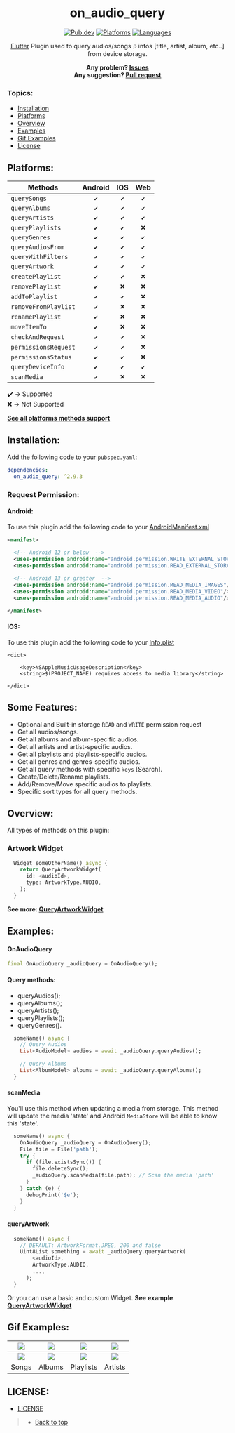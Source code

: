 <div align=center>

# on_audio_query
[![Pub.dev](https://img.shields.io/pub/v/on_audio_query?color=9cf&label=Pub.dev&style=flat-square)](https://pub.dev/packages/on_audio_query)
[![Platforms](https://img.shields.io/badge/Platforms-Android%20%7C%20IOS%20%7C%20Web-9cf?&style=flat-square)]()
[![Languages](https://img.shields.io/badge/Languages-Dart%20%7C%20Kotlin%20%7C%20Swift-9cf?&style=flat-square)]()

[Flutter](https://flutter.dev/) Plugin used to query audios/songs 🎶 infos [title, artist, album, etc..] from device storage. <br>

**Any problem? [Issues](https://github.com/TalebRafiepour/on_audio_query/issues)** <br>
**Any suggestion? [Pull request](https://github.com/TalebRafiepour/on_audio_query/pulls)**

</div>

### Topics:

* [Installation](#installation)
* [Platforms](#platforms)
* [Overview](#overview)
* [Examples](#examples)
* [Gif Examples](#gif-examples)
* [License](#license)

## Platforms:

<!-- ✔️ | ❌ -->
|  Methods  |   Android   |   IOS   |   Web   |
|-------|:----------:|:----------:|:----------:|
| `querySongs` | `✔️` | `✔️` | `✔️` | <br>
| `queryAlbums` | `✔️` | `✔️` | `✔️` | <br>
| `queryArtists` | `✔️` | `✔️` | `✔️` | <br>
| `queryPlaylists` | `✔️` | `✔️` | `❌` | <br>
| `queryGenres` | `✔️` | `✔️` | `✔️` | <br>
| `queryAudiosFrom` | `✔️` | `✔️` | `✔️` | <br>
| `queryWithFilters` | `✔️` | `✔️` | `✔️` | <br>
| `queryArtwork` | `✔️` | `✔️` | `✔️` | <br>
| `createPlaylist` | `✔️` | `✔️` | `❌` | <br>
| `removePlaylist` | `✔️` | `❌` | `❌` | <br>
| `addToPlaylist` | `✔️` | `✔️` | `❌` | <br>
| `removeFromPlaylist` | `✔️` | `❌` | `❌` | <br>
| `renamePlaylist` | `✔️` | `❌` | `❌` | <br>
| `moveItemTo` | `✔️` | `❌` | `❌` | <br>
| `checkAndRequest` | `✔️` | `✔️` | `❌` | <br>
| `permissionsRequest` | `✔️` | `✔️` | `❌` | <br>
| `permissionsStatus` | `✔️` | `✔️` | `❌` | <br>
| `queryDeviceInfo` | `✔️` | `✔️` | `✔️` | <br>
| `scanMedia` | `✔️` | `❌` | `❌` | <br>

✔️ -> Supported <br>
❌ -> Not Supported <br>

**[See all platforms methods support](https://github.com/LucJosin/on_audio_query/blob/main/on_audio_query/PLATFORMS.md)**

## Installation:

Add the following code to your `pubspec.yaml`:
```yaml
dependencies:
  on_audio_query: ^2.9.3
```

### Request Permission:

#### Android:
To use this plugin add the following code to your [AndroidManifest.xml](https://github.com/LucJosin/on_audio_query/blob/main/on_audio_query/example/android/app/src/main/AndroidManifest.xml)
```xml
<manifest>
  
  <!-- Android 12 or below  -->
  <uses-permission android:name="android.permission.WRITE_EXTERNAL_STORAGE"/>
  <uses-permission android:name="android.permission.READ_EXTERNAL_STORAGE"/>

  <!-- Android 13 or greater  -->
  <uses-permission android:name="android.permission.READ_MEDIA_IMAGES"/>
  <uses-permission android:name="android.permission.READ_MEDIA_VIDEO"/>
  <uses-permission android:name="android.permission.READ_MEDIA_AUDIO"/>

</manifest>
```

#### IOS:
To use this plugin add the following code to your [Info.plist](https://github.com/LucJosin/on_audio_query/blob/main/on_audio_query/example/ios/Runner/Info.plist)
```
<dict>

	<key>NSAppleMusicUsageDescription</key>
	<string>$(PROJECT_NAME) requires access to media library</string>

</dict>
```

## Some Features:

* Optional and Built-in storage `READ` and `WRITE` permission request
* Get all audios/songs.
* Get all albums and album-specific audios.
* Get all artists and artist-specific audios.
* Get all playlists and playlists-specific audios.
* Get all genres and genres-specific audios.
* Get all query methods with specific `keys` [Search].
* Create/Delete/Rename playlists.
* Add/Remove/Move specific audios to playlists.
* Specific sort types for all query methods.

## Overview:

All types of methods on this plugin:

### Artwork Widget

```dart
  Widget someOtherName() async {
    return QueryArtworkWidget(
      id: <audioId>,
      type: ArtworkType.AUDIO,
    );
  }
```

**See more: [QueryArtworkWidget](https://pub.dev/documentation/on_audio_query/latest/on_audio_query/QueryArtworkWidget-class.html)**

## Examples:

#### OnAudioQuery

```dart
final OnAudioQuery _audioQuery = OnAudioQuery();
```

#### Query methods:

- queryAudios();
- queryAlbums();
- queryArtists();
- queryPlaylists();
- queryGenres().

```dart
  someName() async {
    // Query Audios
    List<AudioModel> audios = await _audioQuery.queryAudios();

    // Query Albums
    List<AlbumModel> albums = await _audioQuery.queryAlbums();
  }
```

#### scanMedia

You'll use this method when updating a media from storage. This method will update the media 'state' and
Android `MediaStore` will be able to know this 'state'.

```dart
  someName() async {
    OnAudioQuery _audioQuery = OnAudioQuery();
    File file = File('path');
    try {
      if (file.existsSync()) {
        file.deleteSync();
        _audioQuery.scanMedia(file.path); // Scan the media 'path'
      }
    } catch (e) {
      debugPrint('$e');
    }
  }
```

#### queryArtwork

```dart
  someName() async {
    // DEFAULT: ArtworkFormat.JPEG, 200 and false
    Uint8List something = await _audioQuery.queryArtwork(
        <audioId>,
        ArtworkType.AUDIO,
        ...,
      );
  }
```

Or you can use a basic and custom Widget.
**See example [QueryArtworkWidget](#artwork-widget)**

## Gif Examples:
| <img src="https://user-images.githubusercontent.com/76869974/129740857-33f38b27-06a3-4959-bb31-2ae97d6b66ff.gif"/> | <img src="https://user-images.githubusercontent.com/76869974/129741012-1215b292-d700-466f-9c41-552df0ad5e89.gif"/> | <img src="https://user-images.githubusercontent.com/76869974/129741188-e6803432-24d7-4e39-bfde-cc6765e13663.gif"/> | <img src="https://user-images.githubusercontent.com/76869974/129741151-b820edc9-ddbf-4446-b67a-6e254cb5a46d.gif"/> |
|:---:|:---:|:---:|:---:|
| <img src="https://user-images.githubusercontent.com/76869974/129763885-c0cb3871-39af-45fa-aebf-ebf4113effa2.gif"/> | <img src="https://user-images.githubusercontent.com/76869974/129763519-497cab72-6a95-42fd-8237-3f83e954ea50.gif"/> | <img src="https://user-images.githubusercontent.com/76869974/129763577-9037d16f-f940-4bcb-ba37-879a0eecf2ac.gif"/> | <img src="https://user-images.githubusercontent.com/76869974/129763551-726512a9-bc10-4c75-a167-8928f0c0c212.gif"/> |
| Songs | Albums | Playlists | Artists |

## LICENSE:

* [LICENSE](https://github.com/TalebRafiepour/on_audio_query/blob/main/packages/on_audio_query_pluse/LICENSE)

> * [Back to top](#on_audio_query)
